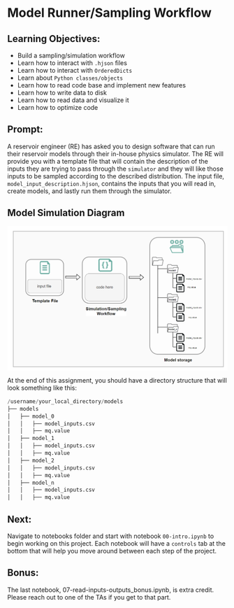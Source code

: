 # Model Runner/Sampling Workflow

## Learning Objectives:
- Build a sampling/simulation workflow
- Learn how to interact with `.hjson` files
- Learn how to interact with `OrderedDicts`
- Learn about `Python classes/objects` 
- Learn how to read code base and implement new features
- Learn how to write data to disk
- Learn how to read data and visualize it
- Learn how to optimize code 

## Prompt:
A reservoir engineer (RE) has asked you to design software that can run their reservoir models through their in-house physics simulator. The RE will provide you with a template file that will contain the description of the inputs they are trying to pass through the `simulator` and they will like those inputs to be sampled according to the described distribution. The input file, `model_input_description.hjson`, contains the inputs that you will read in, create models, and lastly run them through the simulator. 


## Model Simulation Diagram

<img src="images/model_sim_diagram.PNG" align="center" max-width="200px">

At the end of this assignment, you should have a directory structure that will look something like this:


```python
/username/your_local_directory/models
├── models
│   ├── model_0
│   │   ├── model_inputs.csv
│   │   ├── mq.value
│   ├── model_1
│   │   ├── model_inputs.csv
│   │   ├── mq.value
│   ├── model_2
│   │   ├── model_inputs.csv
│   │   ├── mq.value
│   ├── model_n
│   │   ├── model_inputs.csv
│   │   ├── mq.value
```

## Next:

Navigate to notebooks folder and start with notebook `00-intro.ipynb` to begin working on this project. Each notebook will have a `controls` tab at the bottom that will help you move around between each step of the project.

## Bonus:

The last notebook, 07-read-inputs-outputs_bonus.ipynb, is extra credit. Please reach out to one of the TAs if you get to that part. 